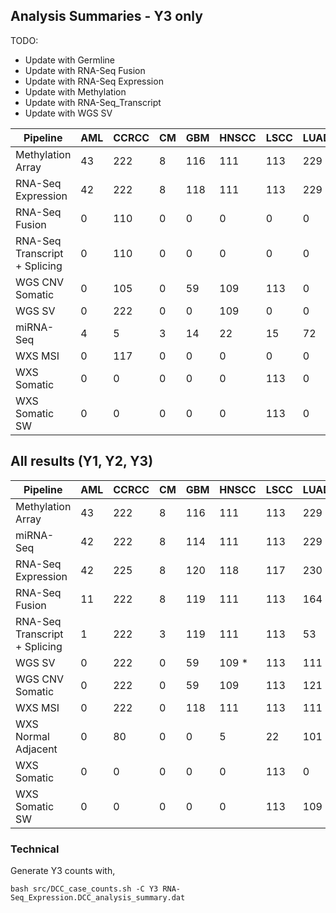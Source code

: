 ## Analysis Summaries - Y3 only

TODO: 
* Update with Germline
* Update with RNA-Seq Fusion
* Update with RNA-Seq Expression
* Update with Methylation
* Update with RNA-Seq_Transcript
* Update with WGS SV

Pipeline                        | AML | CCRCC | CM  | GBM | HNSCC | LSCC | LUAD | PDA | SAR | UCEC | Total
---                             | --- | ----- | --- | --- | ----- | ---- | ---- | --- | --- | ---- | ---
Methylation Array               | 43  | 222   | 8   | 116 | 111   | 113  | 229  | 164 | 19  | 246  | 1271
RNA-Seq Expression              | 42  | 222   | 8   | 118 | 111   | 113  | 229  | 164 | 19  | 249  | 1275
RNA-Seq Fusion                  |  0  | 110   | 0   |   0 |   0   |   0  |   0  |  81 |  0  | 145  | 336
RNA-Seq Transcript + Splicing   |  0  | 110   | 0   |   0 |   0   |   0  |   0  |  81 |  0  | 145  | 336
WGS CNV Somatic                 |  0  | 105   | 0   |  59 | 109   | 113  |   0  | 166 |  0  | 217  | 769
WGS SV                          |  0  | 222   | 0   |   0 | 109   |   0  |   0  |  89 |  0  | 178  | 683
miRNA-Seq                       |  4  |   5   | 3   |  14 |  22   |  15  |  72  |  82 |  0  |  32  | 249
WXS MSI                         |  0  | 117   | 0   |   0 |   0   |   0  |   0  | 166 |  0  | 101  | 384
WXS Somatic                     | 0   | 0     | 0   | 0   | 0     | 113  | 0    | 0   | 0   | 0    | 113
WXS Somatic SW                  | 0   | 0     | 0   | 0   | 0     | 113  | 0    | 166 | 0   | 244  | 523

## All results (Y1, Y2, Y3)

Pipeline                        | AML | CCRCC | CM  | GBM | HNSCC | LSCC | LUAD | PDA | SAR | UCEC | Total
---                             | --- | ----- | --- | --- | ----- | ---- | ---- | --- | --- | ---- | ---
Methylation Array               | 43  | 222   | 8   | 116 | 111   | 113  | 229  | 164 | 19  | 246  | 1271
miRNA-Seq                       | 42  | 222   | 8   | 114 | 111   | 113  | 229  | 164 | 19  | 247  | 1269
RNA-Seq Expression              | 42  | 225   | 8   | 120 | 118   | 117  | 230  | 164 | 19  | 251  | 1275
RNA-Seq Fusion                  | 11  | 222   | 8   | 119 | 111   | 113  | 164  | 164 | 19  | 222  | 1152
RNA-Seq Transcript + Splicing   | 1   | 222   | 3   | 119 | 111   | 113  | 53   | 164 | 0   | 222  | 1007
WGS SV                          | 0   | 222   | 0   | 59  | 109 * | 113  | 111  | 166 | 0   | 217  | 997
WGS CNV Somatic                 |  0  | 222   | 0   |  59 | 109   | 113  | 121  | 166 |  0  | 217  | 1007
WXS MSI                         | 0   | 222   | 0   | 118 | 111   | 113  | 111  | 166 | 0   | 244  | 1085
WXS Normal Adjacent             | 0   | 80    | 0   | 0   | 5     | 22   | 101  | 0   | 0   | 21   | 229
WXS Somatic                     | 0   | 0     | 0   | 0   | 0     | 113  | 0    | 0   | 0   | 0    | 113
WXS Somatic SW                  | 0   | 0     | 0   | 0   | 0     | 113  | 109  | 166 | 0   | 244  | 632

### Technical
Generate Y3 counts with,
```
bash src/DCC_case_counts.sh -C Y3 RNA-Seq_Expression.DCC_analysis_summary.dat
```

